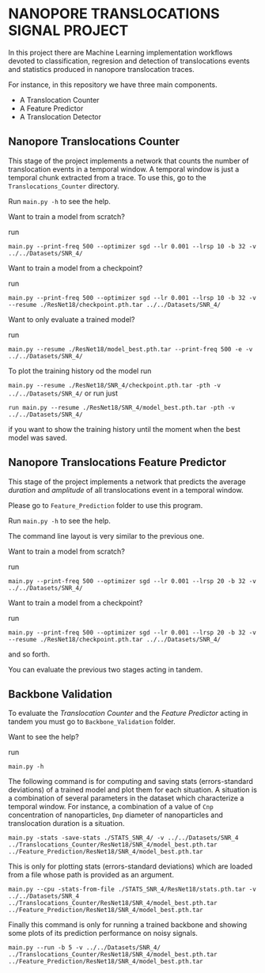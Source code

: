 # NANOPORE TRANSLOCATIONS SIGNAL PROJECT

In this project there are Machine Learning implementation workflows devoted to classification, regresion and detection of translocations events and statistics
produced in nanopore translocation traces.

For instance, in this repository we have three main components.
* A Translocation Counter
* A Feature Predictor
* A Translocation Detector

## Nanopore Translocations Counter

This stage of the project implements a network that counts the number of translocation events in a temporal window.
A temporal window is just a temporal chunk extracted from a trace.
To use this, go to the `Translocations_Counter` directory.

Run `main.py -h` to see the help.

Want to train a model from scratch?

run

`main.py --print-freq 500 --optimizer sgd --lr 0.001 --lrsp 10 -b 32 -v ../../Datasets/SNR_4/`

Want to train a model from a checkpoint?

run

`main.py --print-freq 500 --optimizer sgd --lr 0.001 --lrsp 10 -b 32 -v --resume ./ResNet18/checkpoint.pth.tar ../../Datasets/SNR_4/`

Want to only evaluate a trained model?

run

`main.py --resume ./ResNet18/model_best.pth.tar --print-freq 500 -e -v ../../Datasets/SNR_4/`

To plot the training history od the model run

`main.py --resume ./ResNet18/SNR_4/checkpoint.pth.tar -pth -v ../../Datasets/SNR_4/` or run just

`run main.py --resume ./ResNet18/SNR_4/model_best.pth.tar -pth -v ../../Datasets/SNR_4/`

if you want to show the training history until the moment when the best model was saved.

## Nanopore Translocations Feature Predictor

This stage of the project implements a network that predicts the average *duration* and *amplitude* of all translocations event in a temporal window.

Please go to `Feature_Prediction` folder to use this program.

Run `main.py -h` to see the help.

The command line layout is very similar to the previous one.

Want to train a model from scratch?

run

`main.py --print-freq 500 --optimizer sgd --lr 0.001 --lrsp 20 -b 32 -v ../../Datasets/SNR_4/`

Want to train a model from a checkpoint?

run

`main.py --print-freq 500 --optimizer sgd --lr 0.001 --lrsp 20 -b 32 -v --resume ./ResNet18/checkpoint.pth.tar ../../Datasets/SNR_4/`

and so forth.

You can evaluate the previous two stages acting in tandem.

## Backbone Validation

To evaluate the *Translocation Counter* and the *Feature Predictor* acting in tandem you must go to `Backbone_Validation` folder.

Want to see the help?

run

`main.py -h`

The following command is for computing and saving stats (errors-standard deviations) of a trained model and plot them for each situation.
A situation is a combination of several parameters in the dataset which characterize a temporal window.
For instance, a combination of a value of `Cnp` concentration of nanoparticles, `Dnp` diameter of nanoparticles and translocation duration is a situation.

`main.py -stats -save-stats ./STATS_SNR_4/ -v ../../Datasets/SNR_4 ../Translocations_Counter/ResNet18/SNR_4/model_best.pth.tar ../Feature_Prediction/ResNet18/SNR_4/model_best.pth.tar`


This is only for plotting stats (errors-standard deviations) which are loaded from a file whose path is provided as an argument.

`main.py --cpu -stats-from-file ./STATS_SNR_4/ResNet18/stats.pth.tar -v ../../Datasets/SNR_4 ../Translocations_Counter/ResNet18/SNR_4/model_best.pth.tar ../Feature_Prediction/ResNet18/SNR_4/model_best.pth.tar`


Finally this command is only for running a trained backbone and showing some plots of its prediction performance on noisy signals.

`main.py --run -b 5 -v ../../Datasets/SNR_4/ ../Translocations_Counter/ResNet18/SNR_4/model_best.pth.tar ../Feature_Prediction/ResNet18/SNR_4/model_best.pth.tar`
